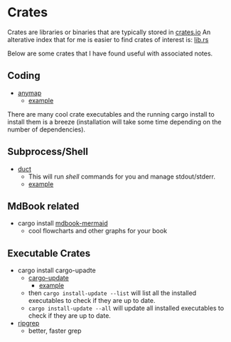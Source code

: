 # Crates

Crates are libraries or binaries that are typically stored in [crates.io](http://crates.io)
An alterative index that for me is easier to find crates of interest is: [lib.rs](http://lib.rs)

Below are some crates that I have found useful with associated notes.

## Coding
- [anymap](https://crates.io/crates/anymap)
  - [example](crates/anymap.md)

There are many cool crate executables and the running cargo install to install them is a breeze (installation will take some time depending on the number of dependencies).

## Subprocess/Shell
- [duct](https://docs.rs/crate/duct/0.13.5)
  - This will run *shell* commands for you and manage stdout/stderr.
  - [example](crates/duct.md)
  
## MdBook related

- cargo install [mdbook-mermaid](https://github.com/badboy/mdbook-mermaid)
  - cool flowcharts and other graphs for your book

## Executable Crates
- cargo install cargo-upadte
  - [cargo-update](https://crates.io/crates/cargo-update)
    - [example](crates/executable/cargo-update.md)
  - then `cargo install-update --list` will list all the installed executables to check if they are up to date.
  - `cargo install-update --all` will update all installed executables to check if they are up to date.
- [ripgrep](https://crates.io/crates/ripgrep)
  - better, faster grep
